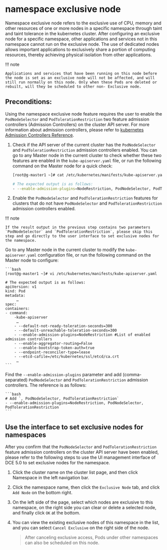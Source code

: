 # namespace exclusive node

Namespace exclusive node refers to the exclusive use of CPU, memory and other resources of one or more nodes in a specific namespace through taint and taint tolerance in the kubernetes cluster. After configuring an exclusive node for a specific namespace, other applications and services not in this namespace cannot run on the exclusive node. The use of dedicated nodes allows important applications to exclusively share a portion of computing resources, thereby achieving physical isolation from other applications.

!!! note

    Applications and services that have been running on this node before the node is set as an exclusive node will not be affected, and will still run normally on this node. Only when these Pods are deleted or rebuilt, will they be scheduled to other non- Exclusive node.

## Preconditions:

Using the namespace exclusive node feature requires the user to enable the `PodNodeSelector` and `PodTolerationRestriction` two feature admission controllers (Admission Controllers) on the cluster API server. For more information about admission controllers, please refer to [kubernetes Admission Controllers Reference](https://kubernetes.io/docs/reference/access-authn-authz/admission-controllers/).

1. Check if the API server of the current cluster has the `PodNodeSelector` and `PodTolerationRestriction` admission controllers enabled. You can go to any Master node in the current cluster to check whether these two features are enabled in the `kube-apiserver.yaml` file, or run the following command on the Master node for a quick check:

    ```bash
    [root@g-master1 ~]# cat /etc/kubernetes/manifests/kube-apiserver.yaml | grep enable-admission-plugins

    # The expected output is as follows:
    - --enable-admission-plugins=NodeRestriction, PodNodeSelector, PodTolerationRestriction
    ```

2. Enable the `PodNodeSelector` and `PodTolerationRestriction` features for clusters that do not have `PodNodeSelector` and `PodTolerationRestriction` admission controllers enabled.

!!! note

    If the result output in the previous step contains two parameters `PodNodeSelector` and `PodTolerationRestriction`, please skip this step and go directly to the user interface to set exclusive nodes for the namespace.

Go to any Master node in the current cluster to modify the `kube-apiserver.yaml` configuration file, or run the following command on the Master node to configure:

    ```bash
    [root@g-master1 ~]# vi /etc/kubernetes/manifests/kube-apiserver.yaml

    # The expected output is as follows:
    apiVersion: v1
    kind: Pod
    metadata:
         …
    spec:
    containers:
    - command:
        -kube-apiserver
         …
        - --default-not-ready-toleration-seconds=300
        - --default-unreachable-toleration-seconds=300
        - --enable-admission-plugins=NodeRestriction #List of enabled admission controllers
        - --enable-aggregator-routing=False
        - --enable-bootstrap-token-auth=true
        - --endpoint-reconciler-type=lease
        - --etcd-cafile=/etc/kubernetes/ssl/etcd/ca.crt
         …
    ```

Find the `--enable-admission-plugins` parameter and add (comma-separated) `PodNodeSelector` and `PodTolerationRestriction` admission controllers. The reference is as follows:

    ```bash
    # Add `, PodNodeSelector, PodTolerationRestriction`
    - --enable-admission-plugins=NodeRestriction, PodNodeSelector, PodTolerationRestriction
    ```

## Use the interface to set exclusive nodes for namespaces

After you confirm that the `PodNodeSelector` and `PodTolerationRestriction` feature admission controllers on the cluster API server have been enabled, please refer to the following steps to use the UI management interface of DCE 5.0 to set exclusive nodes for the namespace.

1. Click the cluster name on the cluster list page, and then click Namespace in the left navigation bar.

    

2. Click the namespace name, then click the `Exclusive Node` tab, and click `Add Node` on the bottom right.

    

3. On the left side of the page, select which nodes are exclusive to this namespace, on the right side you can clear or delete a selected node, and finally click `OK` at the bottom.

    

4. You can view the existing exclusive nodes of this namespace in the list, and you can select `Cancel Exclusive` on the right side of the node.

    > After canceling exclusive access, Pods under other namespaces can also be scheduled on this node.

    